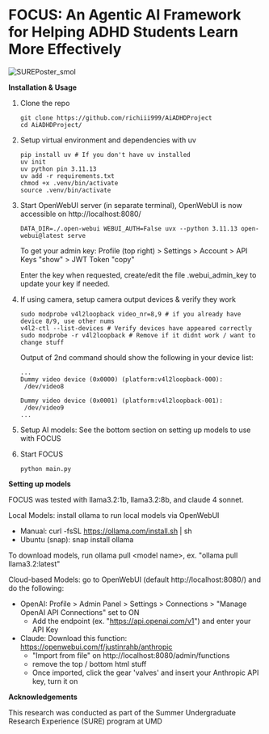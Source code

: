 # **FOCUS**: An Agentic AI Framework for Helping ADHD Students Learn More Effectively

![SUREPoster_smol](https://github.com/user-attachments/assets/494c5d19-cf56-45af-a053-41dbecce7ee8)

**Installation & Usage**
1. Clone the repo
   ```
   git clone https://github.com/richiii999/AiADHDProject
   cd AiADHDProject/
   ```
2. Setup virtual environment and dependencies with uv
   ```
   pip install uv # If you don't have uv installed
   uv init
   uv python pin 3.11.13
   uv add -r requirements.txt
   chmod +x .venv/bin/activate
   source .venv/bin/activate
   ```
3. Start OpenWebUI server (in separate terminal), OpenWebUI is now accessible on http://localhost:8080/
   ```
   DATA_DIR=./.open-webui WEBUI_AUTH=False uvx --python 3.11.13 open-webui@latest serve
   ```
   To get your admin key: Profile (top right) > Settings > Account > API Keys "show" > JWT Token "copy"

   Enter the key when requested, create/edit the file .webui_admin_key to update your key if needed.
4. If using camera, setup camera output devices & verify they work
   ```
   sudo modprobe v4l2loopback video_nr=8,9 # if you already have device 8/9, use other nums
   v4l2-ctl --list-devices # Verify devices have appeared correctly
   sudo modprobe -r v4l2loopback # Remove if it didnt work / want to change stuff
   ```
   Output of 2nd command should show the following in your device list:
   ```
   ...
   Dummy video device (0x0000) (platform:v4l2loopback-000):
	/dev/video8

   Dummy video device (0x0001) (platform:v4l2loopback-001):
	/dev/video9
   ...
   ```
5. Setup AI models: See the bottom section on setting up models to use with FOCUS
6. Start FOCUS
   ```
   python main.py
   ```

**Setting up models**

FOCUS was tested with llama3.2:1b, llama3.2:8b, and claude 4 sonnet.

Local Models: install ollama to run local models via OpenWebUI
- Manual: curl -fsSL https://ollama.com/install.sh | sh
- Ubuntu (snap): snap install ollama

To download models, run ollama pull \<model name\>, ex. "ollama pull llama3.2:latest" 


Cloud-based Models: go to OpenWebUI (default http://localhost:8080/) and do the following:
- OpenAI: Profile > Admin Panel > Settings > Connections > "Manage OpenAI API Connections" set to ON
   - Add the endpoint (ex. "https://api.openai.com/v1") and enter your API Key
- Claude: Download this function: https://openwebui.com/f/justinrahb/anthropic
  - "Import from file" on http://localhost:8080/admin/functions 
  - remove the top / bottom html stuff
  - Once imported, click the gear 'valves' and insert your Anthropic API key, turn it on

**Acknowledgements** 

This research was conducted as part of the Summer Undergraduate Research Experience (SURE) program at UMD
